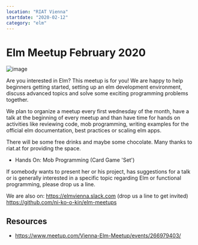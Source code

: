 ```yaml
---
location: "RIAT Vienna"
startdate: "2020-02-12"
category: "elm"
---
```


# Elm Meetup February 2020

![image](https://images.unsplash.com/photo-1497493292307-31c376b6e479?ixlib=rb-1.2.1&ixid=eyJhcHBfaWQiOjEyMDd9&auto=format&fit=crop&w=1351&q=80)

Are you interested in Elm? This meetup is for you! We are happy to help beginners getting started, setting up an elm development environment, discuss advanced topics and solve some exciting programming problems together.

We plan to organize a meetup every first wednesday of the month, have a talk at the beginning of every meetup and than have time for hands on activities like reviewing code, mob programming, writing examples for the official elm documentation, best practices or scaling elm apps.

There will be some free drinks and maybe some chocolate. Many thanks to riat.at for providing the space.

- Hands On: Mob Programming (Card Game 'Set')

If somebody wants to present her or his project, has suggestions for a talk or is generally interested in a specific topic regarding Elm or functional programming, please drop us a line.

We are also on:
https://elmvienna.slack.com (drop us a line to get invited)
https://github.com/ni-ko-o-kin/elm-meetups

## Resources
* https://www.meetup.com/Vienna-Elm-Meetup/events/266979403/
